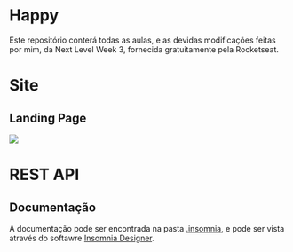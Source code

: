 # Happy

Este repositório conterá todas as aulas, e as devidas modificações feitas por mim, da Next Level Week 3, fornecida gratuitamente pela Rocketseat.


# Site

## Landing Page
<img src="https://imgur.com/rzEM84v.png" />


# REST API

## Documentação
A documentação pode ser encontrada na pasta [.insomnia](https://github.com/RenanRicoldi/Happy/tree/main/.insomnia), e pode ser vista através do softawre [Insomnia Designer](https://insomnia.rest/download).
